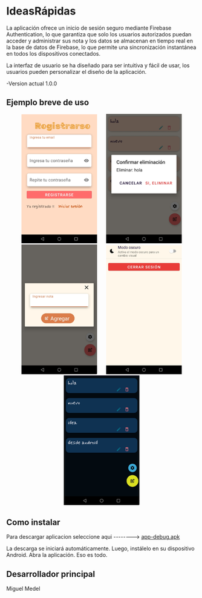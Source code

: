 # IdeasRápidas
 La aplicación ofrece un inicio de sesión seguro mediante Firebase Authentication, lo que garantiza que solo los usuarios autorizados puedan acceder y administrar sus nota y  los datos se almacenan en tiempo real en la base de datos de Firebase, lo que permite una sincronización instantánea en todos los dispositivos conectados.

La interfaz de usuario se ha diseñado para ser intuitiva y fácil de usar, los usuarios pueden personalizar el diseño de la aplicación.


-Version actual 1.0.0

## Ejemplo breve de uso

<p float="left" align="middle">
  <img src="/Android/IdeasRapidas/img/img2.jpg" width="200" hspace="10"/>
  <img src="/Android/IdeasRapidas/img/img3.jpg" width="200" hspace="10"/>
  <img src="/Android/IdeasRapidas/img/img4.jpg" width="200" hspace="10"/>
  <img src="/Android/IdeasRapidas/img/img6.jpg" width="200" hspace="10"/>
  <img src="/Android/IdeasRapidas/img/img7.jpg" width="200" hspace="10"/>
</p>

## Como instalar 
Para descargar aplicacion seleccione aqui -------->  [app-debug.apk](img/app-debug.apk?raw=true) 

La descarga se iniciará automáticamente. Luego, instálelo en su dispositivo Android. Abra la aplicación. Eso es todo.

## Desarrollador principal
Miguel Medel 

